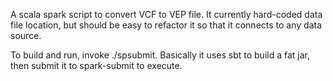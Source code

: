 A scala spark script to convert VCF to VEP file. It currently hard-coded data file location, but should be easy to refactor it so that it connects to any data source.

To build and run, invoke ./spsubmit. Basically it uses sbt to build a fat jar, then submit it to spark-submit to execute.